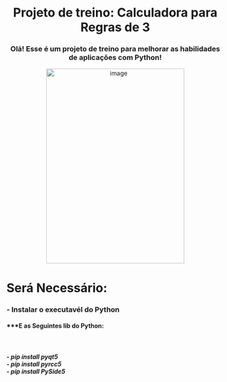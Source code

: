 <div align="center">
<h1>Projeto de treino: Calculadora para Regras de 3</h1>
</div>
<div align="center">
<h3>Olá! Esse é um projeto de treino para melhorar as habilidades de aplicações com Python!</p></h3>
</div>
<div align="center">
<img width="320" height="452" alt="image" src="https://github.com/user-attachments/assets/8e6d2f51-ffad-4cae-8883-31b93f152982" />
</div>

<div align="left"><h1>
 Será Necessário:
 </h1>
 <h3>
 - Instalar o executavél do Python
 </h3>  
 <h4>
***E as Seguintes lib do Python:
 </h4></br>
 <h5>
- pip install pyqt5</br>   
- pip install pyrcc5</br>
- pip install PySide5</br>  
 </h5> 

</div>


